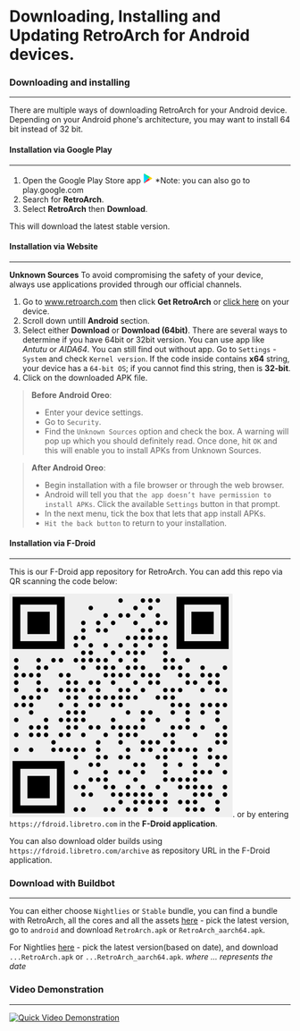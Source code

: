 # Downloading, Installing and Updating RetroArch for Android devices.

### Downloading and installing
___
There are multiple ways of downloading RetroArch for your Android device. Depending on your Android phone's architecture, you may want to install 64 bit instead of 32 bit.

#### Installation via Google Play
___
1. Open the Google Play Store app ![Google Play Store Logo](../image/guides/google-playstore-logo.png)
 *Note: you can also go to play.google.com
2. Search for **RetroArch**. 
3. Select **RetroArch** then **Download**.

This will download the latest stable version.

#### Installation via Website
___
**Unknown Sources** To avoid compromising the safety of your device, always use applications provided through our official channels.

1. Go to www.retroarch.com then click **Get RetroArch** or [click here](https://www.retroarch.com/?page=platforms) on your device.
2. Scroll down untill **Android** section.
3. Select either **Download** or **Download (64bit)**.
There are several ways to determine if you have 64bit or 32bit version. You can use app like *Antutu* or *AIDA64*. You can still find out without app. 
Go to `Settings` - `System` and check `Kernel version`. If the code inside contains **x64** string, your device has a `64-bit OS`; if you cannot find this string, then is **32-bit**.
4. Click on the downloaded APK file.

> **Before Android Oreo**:
>>
> * Enter your device settings.
> * Go to `Security`.
> * Find the `Unknown Sources` option and check the box. A warning will pop up which you should definitely read. Once done, hit `OK` and this will enable you to install APKs from Unknown Sources.

> **After Android Oreo**:
>>
> * Begin installation with a file browser or through the web browser.
> * Android will tell you that `the app doesn’t have permission to install APKs`. Click the available `Settings` button in that prompt.
> * In the next menu, tick the box that lets that app install APKs.
> * `Hit the back button` to return to your installation.

#### Installation via F-Droid
___
This is our F-Droid app repository for RetroArch. You can add this repo via QR scanning the code below:

![QR Code](../image/guides/qr-code.png).
or by entering `https://fdroid.libretro.com` in the **F-Droid application**.

You can also download older builds using `https://fdroid.libretro.com/archive` as repository URL in the F-Droid application.

### Download with Buildbot
___
You can either choose `Nightlies` or `Stable` bundle, you can find a bundle with RetroArch, all the cores and all the assets [here](https://buildbot.libretro.com/stable/) - pick the latest version, go to `android` and download `RetroArch.apk` or `RetroArch_aarch64.apk`.

For Nightlies [here](https://buildbot.libretro.com/nightly/android/) - pick the latest version(based on date), and download `...RetroArch.apk` or `...RetroArch_aarch64.apk`.
*where ... represents the date*

### Video Demonstration
___
[![Quick Video Demonstration](http://img.youtube.com/vi/dqx5c28pT3o/0.jpg)](http://www.youtube.com/watch?v=dqx5c28pT3o)
